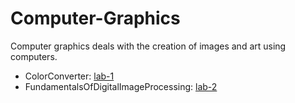 # Computer-Graphics
Computer graphics deals with the creation of images and art using computers.<br>
- ColorConverter: [lab-1](https://github.com/NiCHUY/BSU-Projects/tree/main/Fifth-Term/Computer-Graphics/ColorConverter)<br>
- FundamentalsOfDigitalImageProcessing: [lab-2](https://github.com/NiCHUY/BSU-Projects/tree/main/Fifth-Term/Computer-Graphics/FundamentalsOfDigitalImageProcessing)<br>
